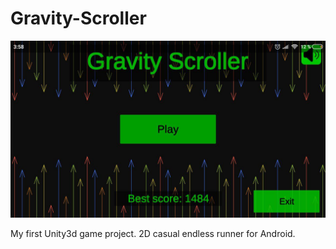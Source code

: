 # Gravity-Scroller
<p align="center">
    <img src="https://github.com/vlad281093/Gravity-Scroller/blob/master/Menu.jpg" alt="Entitas">
</p>
My first Unity3d game project. 
2D casual endless runner for Android.
